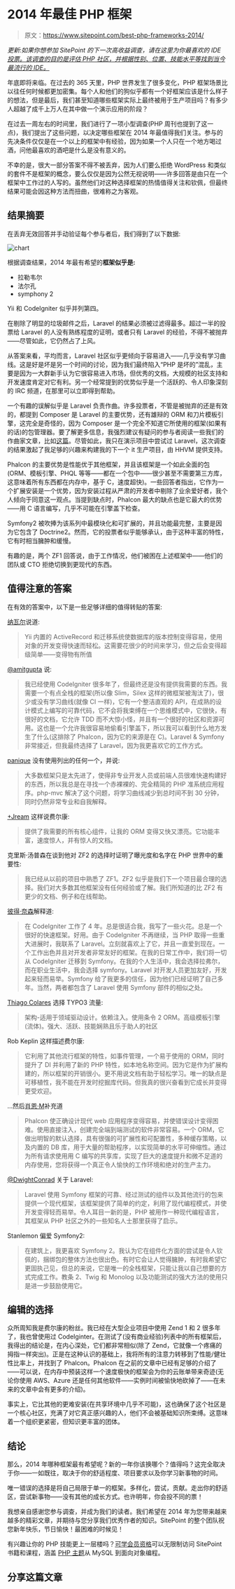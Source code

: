 # 2014 年最佳 PHP 框架

> 原文：<https://www.sitepoint.com/best-php-frameworks-2014/>

*更新:如果你想参加 SitePoint 的下一次高收益调查，请在这里为你最喜欢的 IDE [投票。该调查的目的是评估 PHP 社区，并根据性别、位置、技能水平等找到当今最流行的 IDE。](https://www.sitepoint.com/best-php-ide-2014-survey?ref=b5mgijprkc)*

年底即将来临。在过去的 365 天里，PHP 世界发生了很多变化，PHP 框架场景比以往任何时候都更加密集。每个人和他们的狗似乎都有一个好框架应该是什么样子的想法，但是最后，我们甚至知道哪些框架实际上最终被用于生产项目吗？有多少人超越了成千上万人在其中做一个演示应用的阶段？

在过去一周左右的时间里，我们进行了一项小型调查(PHP 周刊也提到了这一点)，我们提出了这些问题，以决定哪些框架在 2014 年最值得我们关注。参与的先决条件仅仅是在一个以上的框架中有经验，因为如果一个人只在一个地方喝过酒，问他最喜欢的酒吧是什么是没有意义的。

不幸的是，很大一部分答案不得不被丢弃，因为人们要么拒绝 WordPress 和类似的套件不是框架的概念，要么仅仅是因为公然无视说明——许多回答是由只在一个框架中工作过的人写的。虽然他们对这种选择框架的热情值得关注和钦佩，但最终结果可能会因这种方法而扭曲，很难称之为客观。

## 结果摘要

在丢弃无效回答并手动验证每个参与者后，我们得到了以下数据:

![chart](img/a586674c6e36987850c03ed5714cc4da.png)

根据调查结果，2014 年最有希望的**框架似乎是:**

*   拉勒韦尔
*   法尔孔
*   symphony 2

Yii 和 CodeIgniter 似乎并列第四。

在剔除了明显的垃圾邮件之后，Laravel 的结果必须被过滤得最多。超过一半的投票给 Laravel 的人没有熟练程度的证明，或者只有 Laravel 的经验，不得不被抛弃——尽管如此，它仍然占了上风。

从答案来看，平均而言，Laravel 社区似乎更倾向于容易进入——几乎没有学习曲线。这是好是坏是另一个时间的讨论，因为我们最终陷入“PHP 是坏的”混乱，主要是因为一大群新手认为它很容易进入市场，但优秀的文档，大规模的社区支持和开发速度肯定对它有利。另一个经常提到的优势似乎是一个活跃的、令人印象深刻的 IRC 频道，在那里可以立即得到帮助。

一个有趣的误解似乎是 Laravel 负责作曲。许多投票者，不管是被抛弃的还是有效的，都提到 Composer 是 Laravel 的主要优势，还有雄辩的 ORM 和刀片模板引擎，这完全是奇怪的，因为 Composer 是一个完全不知道它所使用的框架(如果有的话)的包管理器。要了解更多信息，我强烈建议有疑问的参与者阅读一些我们的作曲家文章，比如[这篇](https://www.sitepoint.com/re-introducing-composer/)。尽管如此，我只在演示项目中尝试过 Laravel，这次调查的结果激起了我足够的兴趣来构建我的下一个 it 生产项目，由 HHVM 提供支持。

Phalcon 的主要优势是性能优于其他框架，并且该框架是一个如此全面的包(ORM、模板引擎、PHQL 等等——都在一个包中——很少甚至不需要第三方库，这意味着所有东西都在内存中，基于 C，速度超快)。一些回答者指出，它作为一个扩展安装是一个优势，因为安装过程从严肃的开发者中剔除了业余爱好者，我个人倾向于同意这一观点。当提到缺点时，Phalcon 最大的缺点也是它最大的优势——用 C 语言编写，几乎不可能在引擎盖下检查。

Symfony2 被吹捧为该系列中最模块化和可扩展的，并且功能最完整，主要是因为它包含了 Doctrine2。然而，它的投票者似乎能够承认，由于这种丰富的特性，它有时相当臃肿和缓慢。

有趣的是，两个 ZF1 回答说，由于工作情况，他们被困在上述框架中——他们的团队或 CTO 拒绝切换到更现代的东西。

## 值得注意的答案

在有效的答案中，以下是一些足够详细的值得转贴的答案:

[纳瓦尔](https://github.com/navarr?tab=repositories)说道:

> Yii 内置的 ActiveRecord 和迁移系统使数据库的版本控制变得容易，使用对象的开发变得快速而轻松。这需要花很少的时间来学习，但之后会变得超级简单——变得物有所值

[@amitgupta](http://twitter.com/amitgupta) 说:

> 我已经使用 CodeIgniter 很多年了，但最终还是没有提供我需要的东西。我需要一个有点全栈的框架(所以像 Slim，Silex 这样的微框架被淘汰了)，很少或没有学习曲线(就像 CI 一样)，它有一个整洁直观的 API，在成熟的设计模式上编写的可靠代码，它不会将我束缚在一个思维模式中，它很快，有很好的文档，它允许 TDD 而不大惊小怪，并且有一个很好的社区和资源可用。这也是一个允许我很容易地偷看引擎盖下，所以我可以看到什么地方发生了什么(这排除了 Phalcon，因为它的来源是在 C)。Laravel & Symfony 非常接近，但我最终选择了 Laravel，因为我更喜欢它的工作方式。

[panique](http://twitter.com/simplephplogin) 没有使用列出的任何一个，并说:

> 大多数框架只是太先进了，使得非专业开发人员或前端人员很难快速构建好的东西，所以我总是在寻找一个赤裸裸的、完全精简的 PHP 准系统应用程序。php-mvc 解决了这个问题，将学习曲线减少到总时间不到 30 分钟，同时仍然非常专业和自我解释。

[+Jream](http://google.com/+Jream) 这样说费尔康:

> 提供了我需要的所有核心组件，让我的 ORM 变得又快又漂亮。它功能丰富，速度惊人，并有惊人的文档。

克里斯·汤普森在谈到他对 ZF2 的选择时证明了曝光度和名字在 PHP 世界中的重要性:

> 我已经从以前的项目中熟悉了 ZF1。ZF2 似乎是我们下一个项目最合理的选择。我们对大多数其他框架没有任何经验或了解。我们所知道的比 ZF2 有更少的文档、例子和在线帮助。

[彼得·奈森](http://twitter.com/ptnijssen)解释道:

> 在 CodeIgniter 工作了 4 年。总是很适合我，我写了一些火花。总是一个很好的快速框架。好用。由于 CodeIgniter 不再继续，当 PHP 取得一些重大进展时，我联系了 Laravel。立刻就喜欢上了它，并且一直爱到现在。一个工作出色并且对开发者非常友好的框架。在我的日常工作中，我们将一切从 CodeIgniter 迁移到 Symfony。在我的个人生活中，我会选择拉弗尔，而在职业生活中，我会选择 symfony。Laravel 对开发人员更加友好，开发起来轻而易举。Symfony 给了我更多的信任，因为他们已经证明了自己多年。当然，两者都包含了 Laravel 使用 Symfony 部件的相似之处。

[Thiago Colares](http://facebook.com/thicolares) 选择 TYPO3 流量:

> 架构-适用于领域驱动设计。依赖注入。使用条令 2 ORM。高级模板引擎(流体)。强大、活跃、技能娴熟且乐于助人的社区

Rob Keplin 这样描述费尔康:

> 它利用了其他流行框架的特性，如事件管理，一个易于使用的 ORM，同时提升了 DI 并利用了新的 PHP 特性，如本地名称空间。因为它是作为扩展构建的，所以框架的开销很小。更不用说文档有助于轻松学习。唯一的缺点是可移植性，我不能在开发时挖掘库代码。但我真的很兴奋看到它成长并变得更受欢迎。

…然后[肖恩·M](https://plus.google.com/109405554110864141449/posts)补充道

> Phalcon 使正确设计现代 web 应用程序变得容易，并使错误设计变得困难。使用直接注入，创建完全端到端测试的软件非常容易。一个 ORM，它做出明智的默认选择，具有很强的可扩展性和可配置性，多种缓存策略，以及内置的 DB 库，用于大量的帮助程序，以实现简单的水平可伸缩性。通过为所有请求使用用 C 编写的共享库，实现了巨大的速度提升和微不足道的内存使用，您将获得一个真正令人愉快的工作环境和绝对的生产主力。

[@DwightConrad](http://twitter.com/dwightconrad) 关于 Laravel:

> Laravel 使用 Symfony 框架的可靠、经过测试的组件以及其他流行的包来提供一个现代框架，该框架提供了简单的约定，利用了现代编程模式，并使开发变得轻而易举。令人耳目一新的是，PHP 被用作一种现代编程语言，其框架从 PHP 社区之外的一些知名人士那里获得了启示。

Stanlemon 偏爱 Symfony2:

> 在建筑上，我更喜欢 Symfony 2。我认为它在组件化方面的尝试是令人钦佩的，捆绑包的整体方法也很出色。有时它会让人觉得臃肿，有时我希望它更固执己见，但总的来说，它是唯一的全栈框架，只能让我以自己想要的方式完成工作。教条 2、Twig 和 Monolog 以及功能测试的强大方法的使用只是进一步鼓励使用它。

## 编辑的选择

众所周知我是费尔康的粉丝。我已经在大型企业项目中使用 Zend 1 和 2 很多年了，我也曾使用过 CodeIginter。在测试了(没有商业经验)列表中的所有框架后，我得出的结论是，在内心深处，它们都非常相似(除了 Zend，它就像一个疼痛的拇指一样突出)。正是在这种认识的基础上，我将所有的注意力转移到了性能/健壮性比率上，并找到了 Phalcon。Phalcon 在之前的文章中已经有足够的介绍了——可以说，在内存中预装这样一个速度极快的框架会为你的云账单带来奇迹(无论你使用 AWS、Azure 还是任何其他软件——实例时间被愉快地砍掉了——在未来的文章中会有更多的介绍)。

事实上，它比其他的更难安装(在共享环境中几乎不可能)，这也确保了这个社区是一个核心社区，充满了对它真正感兴趣的人，他们不会被基础知识所束缚。这意味着一个组织更紧密，但知识更丰富的团体。

## 结论

那么，2014 年哪种框架最有希望呢？新的一年你该换哪个？值得吗？这完全取决于你——一如既往，取决于你的舒适程度、项目要求以及你学习新事物的时间。

唯一错误的选择是将自己局限于单一的框架。多样化，尝试，贡献。走出你的舒适区，尝试新事物——没有其他的成长方式。也许明年，你会投不同的票！

我想亲自感谢您参与调查，并成为我们的读者。我们希望在 2014 年为您带来越来越多的精彩文章，并期待与您分享我们优秀作者的知识。SitePoint 的整个团队祝您新年快乐，节日愉快！最困难的时候见！

有兴趣让你的 PHP 技能更上一层楼吗？[可学会员资格](https://learnable.com/join?utm_source=sitepoint&utm_medium=referral&utm_content=best-php-frameworks-2014&utm_campaign=top20articles)可以无限制访问 SitePoint 书籍和课程，涵盖 [PHP 主题](https://learnable.com/topics/php?utm_source=sitepoint&utm_medium=referral&utm_content=best-php-frameworks-2014&utm_campaign=top20articles)从 MySQL 到面向对象编程。

## 分享这篇文章
